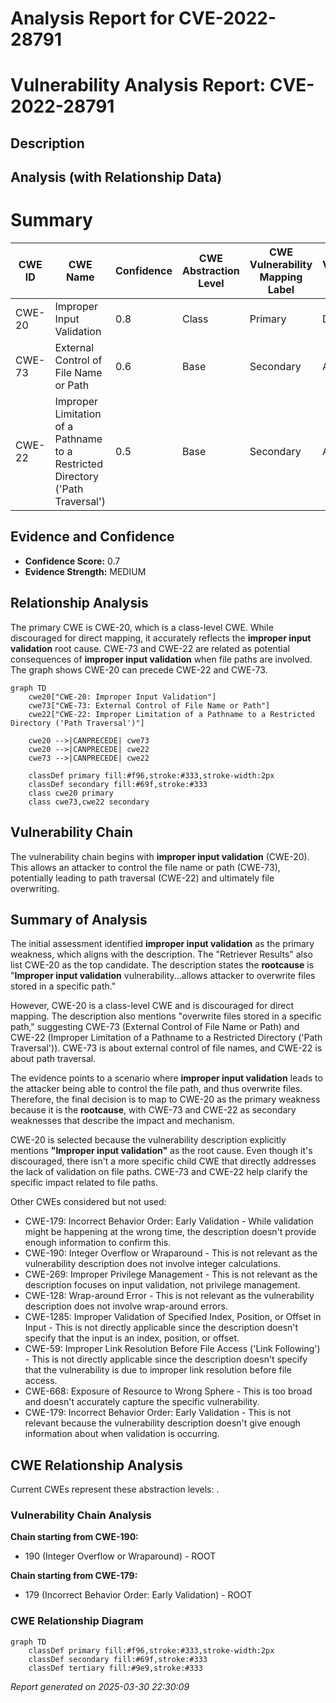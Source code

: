 # Analysis Report for CVE-2022-28791

# Vulnerability Analysis Report: CVE-2022-28791

## Description



## Analysis (with Relationship Data)

# Summary
| CWE ID | CWE Name | Confidence | CWE Abstraction Level | CWE Vulnerability Mapping Label | CWE-Vulnerability Mapping Notes |
|---|---|---|---|---|---|
| CWE-20 | Improper Input Validation | 0.8 | Class | Primary | Discouraged |
| CWE-73 | External Control of File Name or Path | 0.6 | Base | Secondary | Allowed |
| CWE-22 | Improper Limitation of a Pathname to a Restricted Directory ('Path Traversal') | 0.5 | Base | Secondary | Allowed |

## Evidence and Confidence

*   **Confidence Score:** 0.7
*   **Evidence Strength:** MEDIUM

## Relationship Analysis
The primary CWE is CWE-20, which is a class-level CWE. While discouraged for direct mapping, it accurately reflects the **improper input validation** root cause. CWE-73 and CWE-22 are related as potential consequences of **improper input validation** when file paths are involved. The graph shows CWE-20 can precede CWE-22 and CWE-73.

```mermaid
graph TD
    cwe20["CWE-20: Improper Input Validation"]
    cwe73["CWE-73: External Control of File Name or Path"]
    cwe22["CWE-22: Improper Limitation of a Pathname to a Restricted Directory ('Path Traversal')"]

    cwe20 -->|CANPRECEDE| cwe73
    cwe20 -->|CANPRECEDE| cwe22
    cwe73 -->|CANPRECEDE| cwe22
    
    classDef primary fill:#f96,stroke:#333,stroke-width:2px
    classDef secondary fill:#69f,stroke:#333
    class cwe20 primary
    class cwe73,cwe22 secondary
```

## Vulnerability Chain
The vulnerability chain begins with **improper input validation** (CWE-20). This allows an attacker to control the file name or path (CWE-73), potentially leading to path traversal (CWE-22) and ultimately file overwriting.

## Summary of Analysis
The initial assessment identified **improper input validation** as the primary weakness, which aligns with the description. The "Retriever Results" also list CWE-20 as the top candidate. The description states the **rootcause** is "**Improper input validation** vulnerability...allows attacker to overwrite files stored in a specific path."

However, CWE-20 is a class-level CWE and is discouraged for direct mapping. The description also mentions "overwrite files stored in a specific path," suggesting CWE-73 (External Control of File Name or Path) and CWE-22 (Improper Limitation of a Pathname to a Restricted Directory ('Path Traversal')). CWE-73 is about external control of file names, and CWE-22 is about path traversal.

The evidence points to a scenario where **improper input validation** leads to the attacker being able to control the file path, and thus overwrite files. Therefore, the final decision is to map to CWE-20 as the primary weakness because it is the **rootcause**, with CWE-73 and CWE-22 as secondary weaknesses that describe the impact and mechanism.

CWE-20 is selected because the vulnerability description explicitly mentions **"Improper input validation"** as the root cause. Even though it's discouraged, there isn't a more specific child CWE that directly addresses the lack of validation on file paths. CWE-73 and CWE-22 help clarify the specific impact related to file paths.

Other CWEs considered but not used:

*   CWE-179: Incorrect Behavior Order: Early Validation - While validation might be happening at the wrong time, the description doesn't provide enough information to confirm this.
*   CWE-190: Integer Overflow or Wraparound - This is not relevant as the vulnerability description does not involve integer calculations.
*   CWE-269: Improper Privilege Management - This is not relevant as the description focuses on input validation, not privilege management.
*   CWE-128: Wrap-around Error - This is not relevant as the vulnerability description does not involve wrap-around errors.
*   CWE-1285: Improper Validation of Specified Index, Position, or Offset in Input - This is not directly applicable since the description doesn't specify that the input is an index, position, or offset.
*   CWE-59: Improper Link Resolution Before File Access ('Link Following') - This is not directly applicable since the description doesn't specify that the vulnerability is due to improper link resolution before file access.
*   CWE-668: Exposure of Resource to Wrong Sphere - This is too broad and doesn't accurately capture the specific vulnerability.
*   CWE-179: Incorrect Behavior Order: Early Validation - This is not relevant because the vulnerability description doesn't give enough information about when validation is occurring.


## CWE Relationship Analysis

Current CWEs represent these abstraction levels: .


### Vulnerability Chain Analysis

**Chain starting from CWE-190:**
- 190 (Integer Overflow or Wraparound) - ROOT


**Chain starting from CWE-179:**
- 179 (Incorrect Behavior Order: Early Validation) - ROOT



### CWE Relationship Diagram

```mermaid
graph TD
    classDef primary fill:#f96,stroke:#333,stroke-width:2px
    classDef secondary fill:#69f,stroke:#333
    classDef tertiary fill:#9e9,stroke:#333
```



*Report generated on 2025-03-30 22:30:09*
